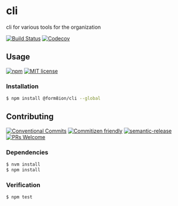 # cli

cli for various tools for the organization

<!-- status badges -->
[![Build Status][ci-badge]][ci-link]
[![Codecov][coverage-badge]][coverage-link]

## Usage

<!-- consumer badges -->
[![npm][npm-badge]][npm-link]
[![MIT license][license-badge]][license-link]

### Installation

```sh
$ npm install @form8ion/cli --global
```

## Contributing

<!-- contribution badges -->
[![Conventional Commits][commit-convention-badge]][commit-convention-link]
[![Commitizen friendly][commitizen-badge]][commitizen-link]
[![semantic-release][semantic-release-badge]][semantic-release-link]
[![PRs Welcome][PRs-badge]][PRs-link]

### Dependencies

```sh
$ nvm install
$ npm install
```

### Verification

```sh
$ npm test
```

[npm-link]: https://www.npmjs.com/package/@form8ion/cli
[npm-badge]: https://img.shields.io/npm/v/@form8ion/cli.svg
[license-link]: LICENSE
[license-badge]: https://img.shields.io/github/license/form8ion/cli.svg
[ci-link]: https://travis-ci.com/form8ion/cli
[ci-badge]: https://img.shields.io/travis/com/form8ion/cli/master.svg
[coverage-link]: https://codecov.io/github/form8ion/cli
[coverage-badge]: https://img.shields.io/codecov/c/github/form8ion/cli.svg
[commit-convention-link]: https://conventionalcommits.org
[commit-convention-badge]: https://img.shields.io/badge/Conventional%20Commits-1.0.0-yellow.svg
[commitizen-link]: http://commitizen.github.io/cz-cli/
[commitizen-badge]: https://img.shields.io/badge/commitizen-friendly-brightgreen.svg
[semantic-release-link]: https://github.com/semantic-release/semantic-release
[semantic-release-badge]: https://img.shields.io/badge/%20%20%F0%9F%93%A6%F0%9F%9A%80-semantic--release-e10079.svg
[PRs-link]: http://makeapullrequest.com
[PRs-badge]: https://img.shields.io/badge/PRs-welcome-brightgreen.svg

